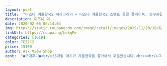 ```yaml
---
layout: post 
title:  "디즈니 겨울왕국2 따라그리기 + 디즈니 겨울왕국2 스탬프 콩콩 플레이북, 꿈꾸는달팽이" 
description: 디즈니 겨 ..
date: 2020-02-06 06:14:04 
img: https://static.coupangcdn.com/image/retail/images/2019/11/20/18/6/839dfeee-f28c-40f3-a6cc-d2ea9f06f8b8.jpg 
linkUrl: https://coupa.ng/bokqPw 
categories: [1019] 
color: 7E57C2 
price: 15100 
author: Ask View Shop 
cont:  "●구매후기●<br/>33개월 아기가 겨울왕국을 좋아해서 주문했습니다.<br/><br/>그래도 아기가 너무 좋아해요.<br/><br/>높이차이가 좀 나요.<br/><br/>다시 꺼내주기가 고민되어요.<br/><br/>따로 뚜껑이나 케이스가 없어서 보관할때 닦아서 넣어줘야해요.<br/><br/>뽀로로 스탬프는 잘 가지고 찍거든요.<br/><br/>뽀로로 쿵쿵쿵스템프놀이책의 스탬프랑 비교했을때의<br/>손가락에 너무 뭍어서 한번사용하곤 넣어두었습니다.<br/><br/>손으로 잡는 부분이 낮아 스탬프를 찍을때마다<br/>스템프가 조금 아쉽습니다.<br/><br/>아기 손가락에 너무 뭍어요.<br/><br/>아이는 너무 좋아했지만 손가락과 손톱사이에 스탬프가 물들어서<br/>어른들이 뭐 아나요? 아이는 좋아해요 ㅎㅎ<br/>제가 가지고 싶을 정도네요ㅠㅠㅠㅠㅠ 아는 애기 사줬는데 너무 좋아해요!!<br/>조카 4살 생일 선물로 구매했어요!<br/>" 
---
```

